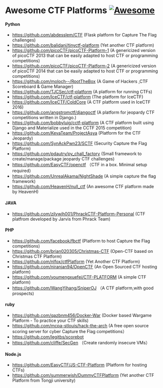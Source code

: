 # Awesome CTF Platforms [![Awesome](https://cdn.rawgit.com/sindresorhus/awesome/d7305f38d29fed78fa85652e3a63e154dd8e8829/media/badge.svg)](https://github.com/We5ter/Awesome-Platforms)


#### Python

- https://github.com/abdesslem/CTF (Flask platform for Capture The Flag challenges)
- https://github.com/balidani/tinyctf-platform (Yet another CTF platform)
- https://github.com/picoCTF/picoCTF-Platform-1 (A genericized version of picoCTF 2013 that can be easily adapted to host CTF or programming competitions)
- https://github.com/picoCTF/picoCTF-Platform-2 (A genericized version of picoCTF 2014 that can be easily adapted to host CTF or programming competitions)
- https://github.com/moloch--/RootTheBox (A Game of Hackers ,CTF Scoreboard & Game Manager)
- https://github.com/TJCSec/ctf-platform (A platform for running CTFs)
- https://github.com/IceCTF/ctf-platform (The platform for IceCTF)
- https://github.com/IceCTF/ColdCore (A CTF platform used in IceCTF 2016)
- https://github.com/angstromctf/djangoctf (A platform for jeopardy CTF competitions written in Django.)
- https://github.com/bobbyluig/cctf-platform (A CTF platform built using Django and Materialize used in the CCTF 2015 competition)
- https://github.com/KevaTeam/ProjectAsya (Platform for the CTF Jeopardy)
- https://github.com/SynAckPwn23/SCTF (Security Capture the Flag Platform)
- https://github.com/pdautry/py_chall_factory (Small framework to create/manage/package jeopardy CTF challenges)
- https://github.com/EasyCTF/openctf （CTF in a box. Minimal setup required）
- https://github.com/UnrealAkama/NightShade (A simple capture the flag framework)
- https://github.com/HeavenH/null_ctf (An awesome CTF platform made by HeavenH)

#### JAVA

- https://github.com/zjlywjh001/PhrackCTF-Platform-Personal (CTF platfrom developed by Jarvis from Phrack Team)

#### PHP

- https://github.com/facebook/fbctf (Platform to host Capture the Flag competitions)
- https://github.com/brian020305/Christmas-CTF (Open-CTF based on Christmas CTF Platform)
- https://github.com/nlfox/ctfPlatform (Yet Another CTF Platform)
- https://github.com/niranjan94/OpenCTF (An Open Sourced CTF hosting platform)
- https://github.com/youmengxuefei/CTF-PLATFORM (A simple CTF platform)
- https://github.com/WangYihang/SniperOJ （A CTF platform,with good prospects)

#### ruby

- https://github.com/qazbnm456/Docker-War (Docker based Wargame Platform - To practice your CTF skills)
- https://github.com/mcpa-stlouis/hack-the-arch (A free open source scoring server for cyber Capture the Flag competitions）
- https://github.com/legitbs/scorebot 
- https://github.com/cliffe/SecGen （Create randomly insecure VMs）

#### Node.js

- https://github.com/EasyCTF/JS-CTF-Platform (Platform for hosting CTFs)
- https://github.com/summerwish/DummyCTFPlatform (Yet another CTF Platform from Tongji university)

